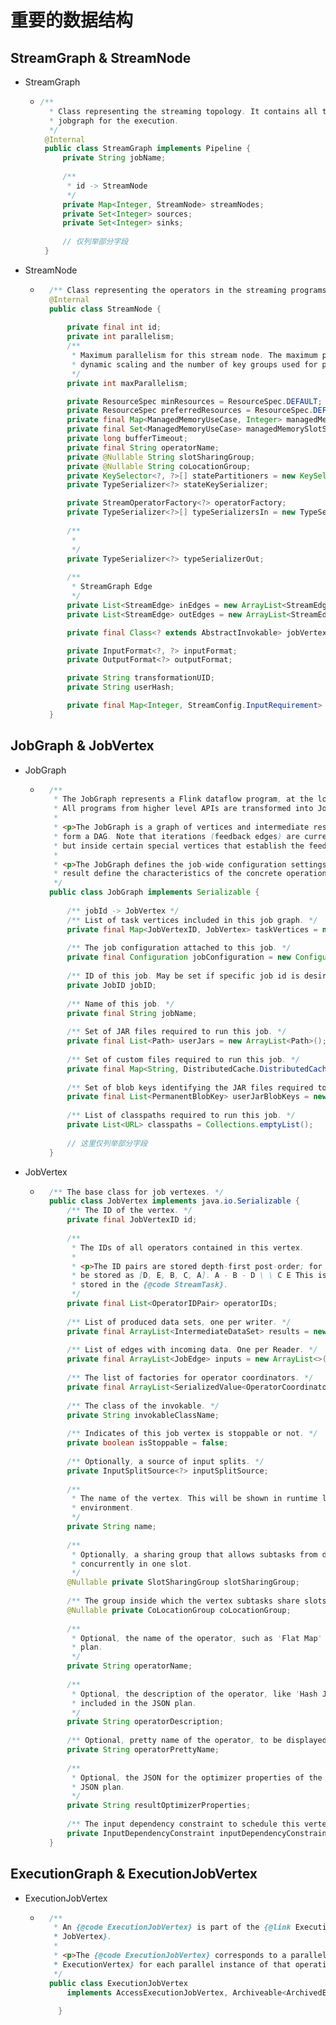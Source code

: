 # 重要的数据结构

## StreamGraph & StreamNode

- StreamGraph
  - ```java
    /**
      * Class representing the streaming topology. It contains all the information necessary to build the
      * jobgraph for the execution.
      */
     @Internal
     public class StreamGraph implements Pipeline {
         private String jobName;
         
         /**
          * id -> StreamNode
          */
         private Map<Integer, StreamNode> streamNodes;
         private Set<Integer> sources;
         private Set<Integer> sinks;
     
         // 仅列举部分字段
     }
    ```
- StreamNode
  - ```java
      /** Class representing the operators in the streaming programs, with all their properties. */
      @Internal
      public class StreamNode {
      
          private final int id;
          private int parallelism;
          /**
           * Maximum parallelism for this stream node. The maximum parallelism is the upper limit for
           * dynamic scaling and the number of key groups used for partitioned state.
           */
          private int maxParallelism;

          private ResourceSpec minResources = ResourceSpec.DEFAULT;
          private ResourceSpec preferredResources = ResourceSpec.DEFAULT;
          private final Map<ManagedMemoryUseCase, Integer> managedMemoryOperatorScopeUseCaseWeights = new HashMap<>();
          private final Set<ManagedMemoryUseCase> managedMemorySlotScopeUseCases = new HashSet<>();
          private long bufferTimeout;
          private final String operatorName;
          private @Nullable String slotSharingGroup;
          private @Nullable String coLocationGroup;
          private KeySelector<?, ?>[] statePartitioners = new KeySelector[0];
          private TypeSerializer<?> stateKeySerializer;

          private StreamOperatorFactory<?> operatorFactory;
          private TypeSerializer<?>[] typeSerializersIn = new TypeSerializer[0];
      
          /**
           * 
           */
          private TypeSerializer<?> typeSerializerOut;
      
          /**
           * StreamGraph Edge
           */
          private List<StreamEdge> inEdges = new ArrayList<StreamEdge>();
          private List<StreamEdge> outEdges = new ArrayList<StreamEdge>();

          private final Class<? extends AbstractInvokable> jobVertexClass;

          private InputFormat<?, ?> inputFormat;
          private OutputFormat<?> outputFormat;

          private String transformationUID;
          private String userHash;

          private final Map<Integer, StreamConfig.InputRequirement> inputRequirements = new HashMap<>();
      }
    ```

## JobGraph & JobVertex

- JobGraph
  - ```java
      /**
       * The JobGraph represents a Flink dataflow program, at the low level that the JobManager accepts.
       * All programs from higher level APIs are transformed into JobGraphs.
       *
       * <p>The JobGraph is a graph of vertices and intermediate results that are connected together to
       * form a DAG. Note that iterations (feedback edges) are currently not encoded inside the JobGraph
       * but inside certain special vertices that establish the feedback channel amongst themselves.
       *
       * <p>The JobGraph defines the job-wide configuration settings, while each vertex and intermediate
       * result define the characteristics of the concrete operation and intermediate data.
       */
      public class JobGraph implements Serializable {
      
          /** jobId -> JobVertex */
          /** List of task vertices included in this job graph. */
          private final Map<JobVertexID, JobVertex> taskVertices = new LinkedHashMap<JobVertexID, JobVertex>();
      
          /** The job configuration attached to this job. */
          private final Configuration jobConfiguration = new Configuration();
        
          /** ID of this job. May be set if specific job id is desired (e.g. session management) */
          private JobID jobID;
        
          /** Name of this job. */
          private final String jobName;
          
          /** Set of JAR files required to run this job. */
          private final List<Path> userJars = new ArrayList<Path>();
          
          /** Set of custom files required to run this job. */
          private final Map<String, DistributedCache.DistributedCacheEntry> userArtifacts = new HashMap<>();
        
          /** Set of blob keys identifying the JAR files required to run this job. */
          private final List<PermanentBlobKey> userJarBlobKeys = new ArrayList<>();
        
          /** List of classpaths required to run this job. */
          private List<URL> classpaths = Collections.emptyList();
      
          // 这里仅列举部分字段
      }
    ```
- JobVertex
  - ```java
      /** The base class for job vertexes. */
      public class JobVertex implements java.io.Serializable {
          /** The ID of the vertex. */
          private final JobVertexID id;
        
          /**
           * The IDs of all operators contained in this vertex.
           *
           * <p>The ID pairs are stored depth-first post-order; for the forking chain below the ID's would
           * be stored as [D, E, B, C, A]. A - B - D \ \ C E This is the same order that operators are
           * stored in the {@code StreamTask}.
           */
          private final List<OperatorIDPair> operatorIDs;
      
          /** List of produced data sets, one per writer. */
          private final ArrayList<IntermediateDataSet> results = new ArrayList<>();
        
          /** List of edges with incoming data. One per Reader. */
          private final ArrayList<JobEdge> inputs = new ArrayList<>();
        
          /** The list of factories for operator coordinators. */
          private final ArrayList<SerializedValue<OperatorCoordinator.Provider>> operatorCoordinators = new ArrayList<>();
          
          /** The class of the invokable. */
          private String invokableClassName;
      
          /** Indicates of this job vertex is stoppable or not. */
          private boolean isStoppable = false;
        
          /** Optionally, a source of input splits. */
          private InputSplitSource<?> inputSplitSource;
        
          /**
           * The name of the vertex. This will be shown in runtime logs and will be in the runtime
           * environment.
           */
          private String name;
        
          /**
           * Optionally, a sharing group that allows subtasks from different job vertices to run
           * concurrently in one slot.
           */
          @Nullable private SlotSharingGroup slotSharingGroup;
        
          /** The group inside which the vertex subtasks share slots. */
          @Nullable private CoLocationGroup coLocationGroup;
        
          /**
           * Optional, the name of the operator, such as 'Flat Map' or 'Join', to be included in the JSON
           * plan.
           */
          private String operatorName;
      
          /**
           * Optional, the description of the operator, like 'Hash Join', or 'Sorted Group Reduce', to be
           * included in the JSON plan.
           */
          private String operatorDescription;
        
          /** Optional, pretty name of the operator, to be displayed in the JSON plan. */
          private String operatorPrettyName;
        
          /**
           * Optional, the JSON for the optimizer properties of the operator result, to be included in the
           * JSON plan.
           */
          private String resultOptimizerProperties;
        
          /** The input dependency constraint to schedule this vertex. */
          private InputDependencyConstraint inputDependencyConstraint = InputDependencyConstraint.ANY;
      }
    ```

## ExecutionGraph & ExecutionJobVertex

- ExecutionJobVertex
  - ```java
      /**
       * An {@code ExecutionJobVertex} is part of the {@link ExecutionGraph}, and the peer to the {@link
       * JobVertex}.
       *
       * <p>The {@code ExecutionJobVertex} corresponds to a parallelized operation. It contains an {@link
       * ExecutionVertex} for each parallel instance of that operation.
       */
      public class ExecutionJobVertex
          implements AccessExecutionJobVertex, Archiveable<ArchivedExecutionJobVertex> {
          
        }
    ```